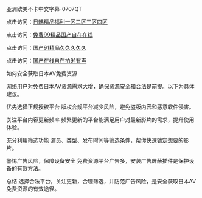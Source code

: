 亚洲欧美不卡中文字幕-0707QT

点击访问：<a href="https://gfd-5xg.pages.dev/">日韩精品福利一区二区三区四区</a>

点击访问：<a href="https://fdhf-454.pages.dev/">免费99精品国产自在在线</a>

点击访问：<a href="https://bered.pages.dev/">国产91精品久久久久久</a>

点击访问：<a href="https://rtj-3zo.pages.dev/">国产在线自在拍91有声</a>



如何安全获取日本AV免费资源

网络用户对免费日本AV资源需求大增，确保资源安全和合法是前提。以下为具体建议。

优先选择正规授权平台
版权合规平台减少风险，避免盗版内容和恶意软件侵害。

关注平台内容更新频率
频繁更新的平台能满足用户对最新影片的需求，提升使用体验。

充分利用筛选功能
演员、类型、发布时间等筛选条件，帮你快速锁定想要的影片。

警惕广告风险，保障设备安全
免费资源平台广告多，安装广告屏蔽插件是保护设备的有效方法。

总结
选择合法平台，关注更新，合理筛选，并防范广告风险，是安全获取日本AV免费资源的有效途径。


<span style="display:none;">[Canonical link]( https://github.com/ad070725/894564 ）</span>
